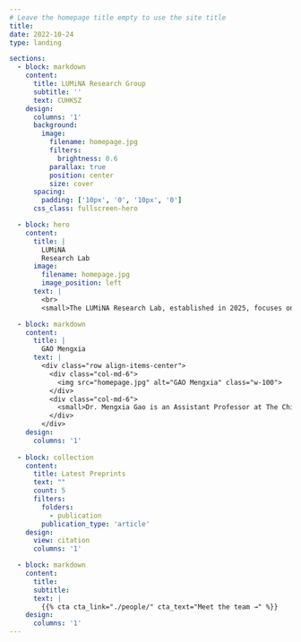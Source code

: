 ```yaml
---
# Leave the homepage title empty to use the site title
title:
date: 2022-10-24
type: landing

sections:
  - block: markdown
    content:
      title: LUMiNA Research Group
      subtitle: ''
      text: CUHKSZ
    design:
      columns: '1'
      background:
        image: 
          filename: homepage.jpg
          filters:
            brightness: 0.6
          parallax: true
          position: center
          size: cover
      spacing:
        padding: ['10px', '0', '10px', '0']
      css_class: fullscreen-hero

  - block: hero
    content:
      title: |
        LUMiNA
        Research Lab
      image:
        filename: homepage.jpg
        image_position: left
      text: |
        <br>
        <small>The LUMiNA Research Lab, established in 2025, focuses on advancing the understanding of mental disorders through the integration of machine learning, neuroimaging, and computational modeling. Our goal is to uncover the neural and behavioral mechanisms underlying psychopathology and to promote data-driven approaches in mental health research.</small>

  - block: markdown
    content:
      title: |
        GAO Mengxia
      text: |
        <div class="row align-items-center">
          <div class="col-md-6">
            <img src="homepage.jpg" alt="GAO Mengxia" class="w-100">
          </div>
          <div class="col-md-6">
            <small>Dr. Mengxia Gao is an Assistant Professor at The Chinese University of Hong Kong, Shenzhen, with a joint appointment in the Division of Computational Social Science and Applied Psychology. Before joining CUHK Shenzhen, she worked as a Senior Research Fellow at Monash University.</small>
          </div>
        </div>
    design:
      columns: '1'
    
  - block: collection
    content:
      title: Latest Preprints
      text: ""
      count: 5
      filters:
        folders:
          - publication
        publication_type: 'article'
    design:
      view: citation
      columns: '1'

  - block: markdown
    content:
      title:
      subtitle:
      text: |
        {{% cta cta_link="./people/" cta_text="Meet the team →" %}}
    design:
      columns: '1'
---
```

